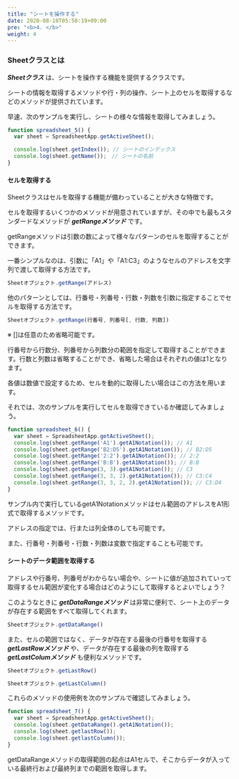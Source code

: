```yaml
---
title: "シートを操作する"
date: 2020-08-18T05:50:19+09:00
pre: "<b>4. </b>"
weight: 4
---
```

### Sheetクラスとは
***Sheetクラス*** は、シートを操作する機能を提供するクラスです。

シートの情報を取得するメソッドや行・列の操作、シート上のセルを取得するなどのメソッドが提供されています。

早速、次のサンプルを実行し、シートの様々な情報を取得してみましょう。

```js
function spreadsheet_5() {
  var sheet = SpreadsheetApp.getActiveSheet();

  console.log(sheet.getIndex()); // シートのインデックス
  console.log(sheet.getName());　// シートの名前
}
```

#### セルを取得する
Sheetクラスはセルを取得する機能が備わっていることが大きな特徴です。

セルを取得するいくつかのメソッドが用意されていますが、その中でも最もスタンダードなメソッドが ***getRangeメソッド*** です。

getRangeメソッドは引数の数によって様々なパターンのセルを取得することができます。

一番シンプルなのは、引数に「A1」や「A1:C3」のようなセルのアドレスを文字列で渡して取得する方法です。

```js
Sheetオブジェクト.getRange(アドレス)
```

他のパターンとしては、行番号・列番号・行数・列数を引数に指定することでセルを取得する方法です。
```js
Sheetオブジェクト.getRange(行番号, 列番号[, 行数, 列数])
```
※ []は任意のため省略可能です。

行番号から行数分、列番号から列数分の範囲を指定して取得することができます。行数と列数は省略することができ、省略した場合はそれぞれの値は1となります。

各値は数値で設定するため、セルを動的に取得したい場合はこの方法を用います。

それでは、次のサンプルを実行してセルを取得できているか確認してみましょう。

```js
function spreadsheet_6() {
  var sheet = SpreadsheetApp.getActiveSheet();
  console.log(sheet.getRange('A1').getA1Notation()); // A1
  console.log(sheet.getRange('B2:D5').getA1Notation()); // B2:D5
  console.log(sheet.getRange('2:2').getA1Notation()); // 2:2
  console.log(sheet.getRange('B:B').getA1Notation()); // B:B
  console.log(sheet.getRange(3, 3).getA1Notation()); // C3
  console.log(sheet.getRange(3, 3, 2).getA1Notation()); // C3:C4
  console.log(sheet.getRange(3, 3, 2, 2).getA1Notation()); // C3:D4
}
```
サンプル内で実行しているgetA1Notationメソッドはセル範囲のアドレスをA1形式で取得するメソッドです。

アドレスの指定では、行または列全体のしても可能です。

また、行番号・列番号・行数・列数は変数で指定することも可能です。

#### シートのデータ範囲を取得する
アドレスや行番号、列番号がわからない場合や、シートに値が追加されていって取得するセル範囲が変化する場合はどのようにして取得するとよいでしょう？

このようなときに ***getDataRangeメソッド*** は非常に便利で、シート上のデータが存在する範囲をすべて取得してくれます。

```js
Sheetオブジェクト.getDataRange()
```
また、セルの範囲ではなく、データが存在する最後の行番号を取得する ***getLastRowメソッド*** や、データが存在する最後の列を取得する ***getLastColumメソッド*** も便利なメソッドです。

```js
Sheetオブジェクト.getLastRow()
```
```js
Sheetオブジェクト.getLastColumn()
```

これらのメソッドの使用例を次のサンプルで確認してみましょう。

```js
function spreadsheet_7() {
  var sheet = SpreadsheetApp.getActiveSheet();
  console.log(sheet.getDataRange().getA1Notation());
  console.log(sheet.getlastRow());
  console.log(sheet.getlastColumn());
}
```
getDataRangeメソッドの取得範囲の起点はA1セルで、そこからデータが入っている最終行および最終列までの範囲を取得します。
